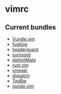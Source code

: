 vimrc
=====
Current bundles
---------------

* [Vundle.vim](https://github.com/gmarik/Vundle.vim)
* [fugitive](https://github.com/tpope/vim-fugitive)
* [headerguard](https://github.com/drmikehenry/vim-headerguard)
* [surround](https://github.com/tpope/vim-surround)
* [delimitMate](https://github.com/Raimondi/delimitMate)
* [rust.vim](https://github.com/rust-lang/rust.vim)
* [vinegar](https://github.com/tpope/vim-vinegar)
* [dispatch](https://github.com/tpope/vim-dispatch)
* [TagBar](https://github.com/majutsushi/tagbar)
* [gundo.vim](https://github.com/sjl/gundo.vim)
